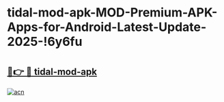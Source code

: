 # tidal-mod-apk-MOD-Premium-APK-Apps-for-Android-Latest-Update-2025-!6y6fu

# <h2><a href="https://1sf3nt.esa.edu.pl?title=tidal-mod-apk&ref=6y6fu">🔗👉 🔴 tidal-mod-apk</a></h2>

[![acn](https://github.com/user-attachments/assets/0f9c940e-d8b0-45ae-aac7-cd30a18b3e1c)](https://1sf3nt.esa.edu.pl?title=tidal-mod-apk&ref=6y6fu)

